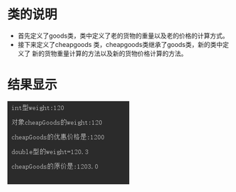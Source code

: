 # 类的说明
* 首先定义了goods类，类中定义了老的货物的重量以及老的价格的计算方式。
* 接下来定义了cheapgoods 类，cheapgoods类继承了goods类，新的类中定义了
新的货物重量计算的方法以及新的货物价格计算的方法。
# 结果显示
![截图](1518864012(1).png)